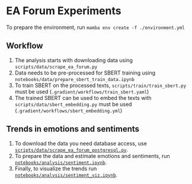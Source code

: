 # EA Forum Experiments

To prepare the environment, run `mamba env create -f ./environment.yml`

## Workflow

1. The analysis starts with downloading data using `scripts/data/scrape_ea_forum.py`
2. Data needs to be pre-processed for SBERT training using `notebooks/data/prepare_sbert_train_data.ipynb`
3. To train SBERT on the processed texts, `scripts/train/train_sbert.py` must be used (`.gradient/workflows/train_sbert.yaml`)
4. The trained SBERT can be used to embed the texts with `scripts/data/sbert_embedding.py` must be used (`.gradient/workflows/sbert_embedding.yml`)

## Trends in emotions and sentiments

1. To download the data you need database access, use [`scripts/data/scrape_ea_forum_postgresql.py`](./scripts/data/scrape_ea_forum_postgresql.py).
2. To prepare the data and estimate emotions and sentiments, run [`notebooks/analysis/sentiment.ipynb`](./notebooks/analysis/sentiment.ipynb).
3. Finally, to visualize the trends run [`notebooks/analysis/sentiment_viz.ipynb`](./notebooks/analysis/sentiment_viz.ipynb).

